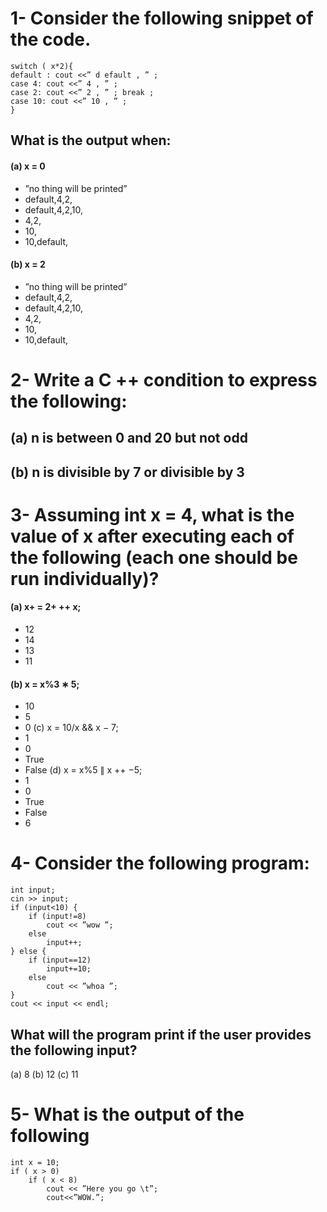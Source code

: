 # 1- Consider the following snippet of the code.
```
switch ( x*2){
default : cout <<” d efault , ” ;
case 4: cout <<” 4 , ” ;
case 2: cout <<” 2 , ” ; break ;
case 10: cout <<” 10 , ” ;
}
```
## What is the output when:
#### (a) x = 0
- ”no thing will be printed”
- default,4,2,
- default,4,2,10,
- 4,2,
- 10,
- 10,default,
#### (b) x = 2
- ”no thing will be printed”
-  default,4,2,
-   default,4,2,10,
-   4,2,
-   10,
-   10,default,
# 2- Write a C ++ condition to express the following:
## (a) n is between 0 and 20 but not odd 
## (b) n is divisible by 7 or divisible by 3
# 3- Assuming int x = 4, what is the value of x after executing each of the following (each one should be run individually)?
#### (a) x+ = 2+ ++ x;
- 12
- 14
- 13
- 11
#### (b) x = x%3 ∗ 5;
- 10
- 5
- 0
(c) x = 10/x && x − 7;
- 1
- 0
- True
- False
(d) x = x%5 ∥ x ++ −5;
- 1
- 0 
- True 
- False 
- 6
# 4-  Consider the following program:
```
int input;
cin >> input;
if (input<10) {
    if (input!=8)
        cout << ”wow ”;
    else
        input++;
} else {
    if (input==12)
        input+=10;
    else
        cout << ”whoa ”;
}
cout << input << endl;
```
## What will the program print if the user provides the following input?
(a) 8
(b) 12
(c) 11
# 5- What is the output of the following
```
int x = 10;
if ( x > 0)
    if ( x < 8)
        cout << ”Here you go \t”;
        cout<<”WOW.”;
```
